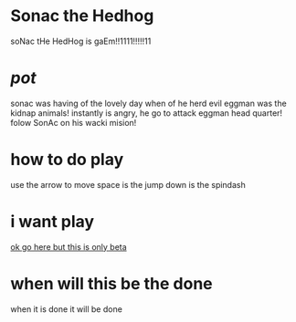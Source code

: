 # Sonac the Hedhog

soNac tHe HedHog is gaEm!!1111!!!!!11

# *pot*
sonac was having of the lovely day when of he herd evil eggman was the kidnap animals! instantly is angry, he go to attack eggman head quarter! folow SonAc on his wacki mision!
# how to do play
use the arrow to move
space is the jump
down is the spindash
# i want play
[ok go here but this is only beta](https://theduck8283.github.io/sonacthehedhog/play.html)
# when will this be the done
when it is done it will be done
